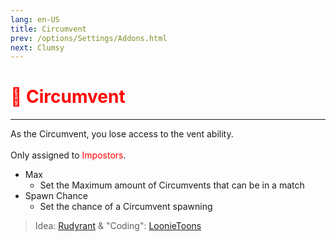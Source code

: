 ```yaml
---
lang: en-US
title: Circumvent
prev: /options/Settings/Addons.html
next: Clumsy
---
```


# <font color="red">🪫 <b>Circumvent</b></font> <Badge text="Impostor" type="tip" vertical="middle"/>
---

As the Circumvent, you lose access to the vent ability.<br><br>
Only assigned to <font color=red>Impostors</font>.
* Max
  * Set the Maximum amount of Circumvents that can be in a match
* Spawn Chance
  * Set the chance of a Circumvent spawning

> Idea: [Rudyrant](#) & "Coding": [LoonieToons](https://github.com/Loonie-Toons)